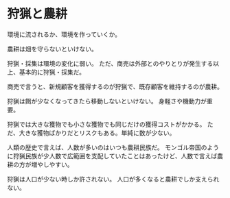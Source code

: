 # 狩猟と農耕

環境に流されるか、環境を作っていくか。

農耕は畑を守らないといけない。

狩猟・採集は環境の変化に弱い。
ただ、商売は外部とのやりとりが発生する以上、基本的に狩猟・採集だ。

商売で言うと、新規顧客を獲得するのが狩猟で、既存顧客を維持するのが農耕。

狩猟は餌が少なくなってきたら移動しないといけない。
身軽さや機動力が重要。

狩猟では大きな獲物でも小さな獲物でも同じだけの獲得コストがかかる。
ただ、大きな獲物ばかりだとリスクもある。単純に数が少ない。

人類の歴史で言えば、人数が多いのはいつも農耕民族だ。
モンゴル帝国のように狩猟民族が少人数で広範囲を支配していたことはあったけど、人数で言えば農耕の方が増やしやすい。

狩猟は人口が少ない時しか許されない。
人口が多くなると農耕でしか支えられない。
